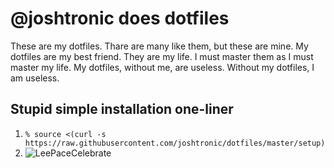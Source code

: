 # @joshtronic does dotfiles

These are my dotfiles. Thare are many like them, but these are mine. My
dotfiles are my best friend. They are my life. I must master them as I must
master my life. My dotfiles, without me, are useless. Without my dotfiles, I am
useless.

## Stupid simple installation one-liner

1. `% source <(curl -s https://raw.githubusercontent.com/joshtronic/dotfiles/master/setup)`
2. ![LeePaceCelebrate](http://i.giphy.com/Vc5x1pG5RFH3O.gif)
